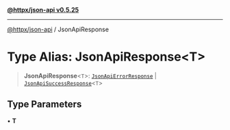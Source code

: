 [**@httpx/json-api v0.5.25**](../README.md)

***

[@httpx/json-api](../README.md) / JsonApiResponse

# Type Alias: JsonApiResponse\<T\>

> **JsonApiResponse**\<`T`\>: [`JsonApiErrorResponse`](JsonApiErrorResponse.md) \| [`JsonApiSuccessResponse`](JsonApiSuccessResponse.md)\<`T`\>

## Type Parameters

• **T**
